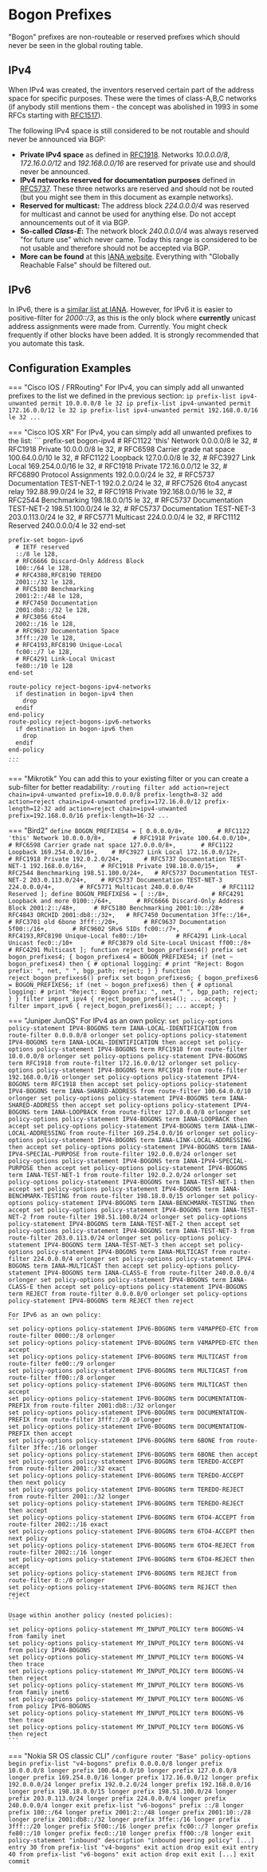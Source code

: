 # Bogon Prefixes

"Bogon" prefixes are non-routeable or reserved prefixes which should never be seen in the global routing table.

## IPv4

When IPv4 was created, the inventors reserved certain part of the address space for specific purposes. These were the times of class-A,B,C networks (if anybody still mentions them - the concept was abolished in 1993 in some RFCs starting with 
[RFC1517](https://www.rfc-editor.org/rfc/rfc1517)).

The following IPv4 space is still considered to be not routable and should never be announced via BGP:

- **Private IPv4 space** as defined in [RFC1918](https://www.rfc-editor.org/rfc/rfc1918). Networks *10.0.0.0/8*, *172.16.0.0/12* and *192.168.0.0/16* are reserved for private use and should never be announced.
- **IPv4 networks reserved for documentation purposes** defined in [RFC5737](https://www.rfc-editor.org/rfc/rfc5737). These three networks are reserved and should not be routed (but you might see them in this document as example networks).
- **Reserved for multicast:** The address block *224.0.0.0/4* was reserved for multicast and cannot be used for anything else. Do not accept announcements out of it via BGP.
- **So-called *Class-E*:** The network block *240.0.0.0/4* was always reserved "for future use" which never came. Today this range is considered to be not usable and therefore should not be accepted via BGP.
- **More can be found** at this [IANA website](https://www.iana.org/assignments/iana-ipv4-special-registry/iana-ipv4-special-registry.xhtml). Everything with "Globally Reachable False" should be filtered out.

## IPv6

In IPv6, there is a [similar list at IANA](http://www.iana.org/assignments/ipv6-address-space). However, for IPv6 it is easier to positive-filter for *2000::/3*, as this is the only block where **currently** unicast address assignments were made from. Currently. You might check frequently if other blocks have been added. It is strongly recommended that you automate this task.

## Configuration Examples

=== "Cisco IOS / FRRouting"
    For IPv4, you can simply add all unwanted prefixes to the list we defined in the previous section:
    ```
    ip prefix-list ipv4-unwanted permit 10.0.0.0/8 le 32
    ip prefix-list ipv4-unwanted permit 172.16.0.0/12 le 32
    ip prefix-list ipv4-unwanted permit 192.168.0.0/16 le 32
    ...
    ```

=== "Cisco IOS XR"
    For IPv4, you can simply add all unwanted prefixes to the list:
    ```
    prefix-set bogon-ipv4
      # RFC1122 'this' Network
      0.0.0.0/8 le 32,
      # RFC1918 Private
      10.0.0.0/8 le 32,
      # RFC6598 Carrier grade nat space
      100.64.0.0/10 le 32,
      # RFC1122 Loopback
      127.0.0.0/8 le 32,
      # RFC3927 Link Local
      169.254.0.0/16 le 32,
      # RFC1918 Private
      172.16.0.0/12 le 32,
      # RFC6890 Protocol Assignments
      192.0.0.0/24 le 32,
      # RFC5737 Documentation TEST-NET-1
      192.0.2.0/24 le 32,
      # RFC7526 6to4 anycast relay
      192.88.99.0/24 le 32,
      # RFC1918 Private
      192.168.0.0/16 le 32,
      # RFC2544 Benchmarking
      198.18.0.0/15 le 32,
      # RFC5737 Documentation TEST-NET-2
      198.51.100.0/24 le 32,
      # RFC5737 Documentation TEST-NET-3
      203.0.113.0/24 le 32,
      # RFC5771 Multicast
      224.0.0.0/4 le 32,
      # RFC1112 Reserved
      240.0.0.0/4 le 32
    end-set
    
    prefix-set bogon-ipv6
      # IETF reserved
      ::/8 le 128,
      # RFC6666 Discard-Only Address Block
      100::/64 le 128,
      # RFC4380,RFC8190 TEREDO
      2001::/32 le 128,
      # RFC5180 Benchmarking
      2001:2::/48 le 128,
      # RFC7450 Documentation
      2001:db8::/32 le 128,
      # RFC3056 6to4
      2002::/16 le 128,
      # RFC9637 Documentation Space
      3fff::/20 le 128,
      # RFC4193,RFC8190 Unique-Local
      fc00::/7 le 128,
      # RFC4291 Link-Local Unicast
      fe80::/10 le 128
    end-set

    route-policy reject-bogons-ipv4-networks
      if destination in bogon-ipv4 then
        drop
      endif
    end-policy
    route-policy reject-bogons-ipv6-networks
      if destination in bogon-ipv6 then
        drop
      endif
    end-policy
    ...
    ```

=== "Mikrotik"
    You can add this to your existing filter or you can create a sub-filter for better readability:
    ```
    /routing filter
    add action=reject chain=ipv4-unwanted prefix=10.0.0.0/8 prefix-length=8-32
    add action=reject chain=ipv4-unwanted prefix=172.16.0.0/12 prefix-length=12-32
    add action=reject chain=ipv4-unwanted prefix=192.168.0.0/16 prefix-length=16-32
    ...
    ```

=== "Bird2"
    ```
    define BOGON_PREFIXES4 = [
      0.0.0.0/8+,         # RFC1122 'this' Network
      10.0.0.0/8+,        # RFC1918 Private
      100.64.0.0/10+,     # RFC6598 Carrier grade nat space
      127.0.0.0/8+,       # RFC1122 Loopback
      169.254.0.0/16+,    # RFC3927 Link Local
      172.16.0.0/12+,     # RFC1918 Private
      192.0.2.0/24+,      # RFC5737 Documentation TEST-NET-1
      192.168.0.0/16+,    # RFC1918 Private
      198.18.0.0/15+,     # RFC2544 Benchmarking
      198.51.100.0/24+,   # RFC5737 Documentation TEST-NET-2
      203.0.113.0/24+,    # RFC5737 Documentation TEST-NET-3
      224.0.0.0/4+,       # RFC5771 Multicast
      240.0.0.0/4+        # RFC1112 Reserved
    ];
    define BOGON_PREFIXES6 = [
        ::/8+,            # RFC4291 Loopback and more
        0100::/64+,       # RFC6666 Discard-Only Address Block
        2001:2::/48+,     # RFC5180 Benchmarking
        2001:10::/28+     # RFC4843 ORCHID
        2001:db8::/32+,   # RFC7450 Documentation
        3ffe::/16+,       # RFC3701 old 6bone
        3fff::/20+,       # RFC9637 Documentation
        5f00::/16+,       # RFC9602 SRv6 SIDs
        fc00::/7+,        # RFC4193,RFC8190 Unique-Local
        fe80::/10+        # RFC4291 Link-Local Unicast
        fec0::/10+        # RFC3879 old Site-Local Unicast
        ff00::/8+         # RFC4291 Multicast
    ];
    function reject_bogon_prefixes4()
    prefix set bogon_prefixes4;
    {
      bogon_prefixes4 = BOGON_PREFIXES4;
      if (net ~ bogon_prefixes4) then {
        # optional logging:
        # print "Reject: Bogon prefix: ", net, " ", bgp_path;
        reject;
      }
    }
    function reject_bogon_prefixes6()
    prefix set bogon_prefixes6;
    {
      bogon_prefixes6 = BOGON_PREFIXES6;
      if (net ~ bogon_prefixes6) then {
        # optional logging:
        # print "Reject: Bogon prefix: ", net, " ", bgp_path;
        reject;
      }
    }
    filter import_ipv4 {
      reject_bogon_prefixes4();
      ...
      accept;
    }
    filter import_ipv6 {
      reject_bogon_prefixes6();
      ...
      accept;
    }
    ```
    
=== "Juniper JunOS"
    For IPv4 as an own policy:
    ```
    set policy-options policy-statement IPV4-BOGONS term IANA-LOCAL-IDENTIFICATION from route-filter 0.0.0.0/8 orlonger
    set policy-options policy-statement IPV4-BOGONS term IANA-LOCAL-IDENTIFICATION then accept
    set policy-options policy-statement IPV4-BOGONS term RFC1918 from route-filter 10.0.0.0/8 orlonger
    set policy-options policy-statement IPV4-BOGONS term RFC1918 from route-filter 172.16.0.0/12 orlonger
    set policy-options policy-statement IPV4-BOGONS term RFC1918 from route-filter 192.168.0.0/16 orlonger
    set policy-options policy-statement IPV4-BOGONS term RFC1918 then accept
    set policy-options policy-statement IPV4-BOGONS term IANA-SHARED-ADDRESS from route-filter 100.64.0.0/10 orlonger
    set policy-options policy-statement IPV4-BOGONS term IANA-SHARED-ADDRESS then accept
    set policy-options policy-statement IPV4-BOGONS term IANA-LOOPBACK from route-filter 127.0.0.0/8 orlonger
    set policy-options policy-statement IPV4-BOGONS term IANA-LOOPBACK then accept
    set policy-options policy-statement IPV4-BOGONS term IANA-LINK-LOCAL-ADDRESSING from route-filter 169.254.0.0/16 orlonger
    set policy-options policy-statement IPV4-BOGONS term IANA-LINK-LOCAL-ADDRESSING then accept
    set policy-options policy-statement IPV4-BOGONS term IANA-IPV4-SPECIAL-PURPOSE from route-filter 192.0.0.0/24 orlonger
    set policy-options policy-statement IPV4-BOGONS term IANA-IPV4-SPECIAL-PURPOSE then accept
    set policy-options policy-statement IPV4-BOGONS term IANA-TEST-NET-1 from route-filter 192.0.2.0/24 orlonger
    set policy-options policy-statement IPV4-BOGONS term IANA-TEST-NET-1 then accept
    set policy-options policy-statement IPV4-BOGONS term IANA-BENCHMARK-TESTING from route-filter 198.18.0.0/15 orlonger
    set policy-options policy-statement IPV4-BOGONS term IANA-BENCHMARK-TESTING then accept
    set policy-options policy-statement IPV4-BOGONS term IANA-TEST-NET-2 from route-filter 198.51.100.0/24 orlonger
    set policy-options policy-statement IPV4-BOGONS term IANA-TEST-NET-2 then accept
    set policy-options policy-statement IPV4-BOGONS term IANA-TEST-NET-3 from route-filter 203.0.113.0/24 orlonger
    set policy-options policy-statement IPV4-BOGONS term IANA-TEST-NET-3 then accept
    set policy-options policy-statement IPV4-BOGONS term IANA-MULTICAST from route-filter 224.0.0.0/4 orlonger
    set policy-options policy-statement IPV4-BOGONS term IANA-MULTICAST then accept
    set policy-options policy-statement IPV4-BOGONS term IANA-CLASS-E from route-filter 240.0.0.0/4 orlonger
    set policy-options policy-statement IPV4-BOGONS term IANA-CLASS-E then accept
    set policy-options policy-statement IPV4-BOGONS term REJECT from route-filter 0.0.0.0/0 orlonger
    set policy-options policy-statement IPV4-BOGONS term REJECT then reject
    ```

    For IPv6 as an own policy:
    ```
    set policy-options policy-statement IPV6-BOGONS term V4MAPPED-ETC from route-filter 0000::/8 orlonger
    set policy-options policy-statement IPV6-BOGONS term V4MAPPED-ETC then accept
    set policy-options policy-statement IPV6-BOGONS term MULTICAST from route-filter fe00::/9 orlonger
    set policy-options policy-statement IPV6-BOGONS term MULTICAST from route-filter ff00::/8 orlonger
    set policy-options policy-statement IPV6-BOGONS term MULTICAST then accept
    set policy-options policy-statement IPV6-BOGONS term DOCUMENTATION-PREFIX from route-filter 2001:db8::/32 orlonger
    set policy-options policy-statement IPV6-BOGONS term DOCUMENTATION-PREFIX from route-filter 3fff::/20 orlonger
    set policy-options policy-statement IPV6-BOGONS term DOCUMENTATION-PREFIX then accept
    set policy-options policy-statement IPV6-BOGONS term 6BONE from route-filter 3ffe::/16 orlonger
    set policy-options policy-statement IPV6-BOGONS term 6BONE then accept
    set policy-options policy-statement IPV6-BOGONS term TEREDO-ACCEPT from route-filter 2001::/32 exact
    set policy-options policy-statement IPV6-BOGONS term TEREDO-ACCEPT then next policy
    set policy-options policy-statement IPV6-BOGONS term TEREDO-REJECT from route-filter 2001::/32 longer
    set policy-options policy-statement IPV6-BOGONS term TEREDO-REJECT then accept
    set policy-options policy-statement IPV6-BOGONS term 6TO4-ACCEPT from route-filter 2002::/16 exact
    set policy-options policy-statement IPV6-BOGONS term 6TO4-ACCEPT then next policy
    set policy-options policy-statement IPV6-BOGONS term 6TO4-REJECT from route-filter 2002::/16 longer
    set policy-options policy-statement IPV6-BOGONS term 6TO4-REJECT then accept
    set policy-options policy-statement IPV6-BOGONS term REJECT from route-filter 0::/0 orlonger
    set policy-options policy-statement IPV6-BOGONS term REJECT then reject
    ```

    Usage within another policy (nested policies):
    ```
    set policy-options policy-statement MY_INPUT_POLICY term BOGONS-V4 from family inet
    set policy-options policy-statement MY_INPUT_POLICY term BOGONS-V4 from policy IPV4-BOGONS
    set policy-options policy-statement MY_INPUT_POLICY term BOGONS-V4 then trace
    set policy-options policy-statement MY_INPUT_POLICY term BOGONS-V4 then reject
    set policy-options policy-statement MY_INPUT_POLICY term BOGONS-V6 from family inet6
    set policy-options policy-statement MY_INPUT_POLICY term BOGONS-V6 from policy IPV6-BOGONS
    set policy-options policy-statement MY_INPUT_POLICY term BOGONS-V6 then trace
    set policy-options policy-statement MY_INPUT_POLICY term BOGONS-V6 then reject
    ```

=== "Nokia SR OS classic CLI"
    ```
    /configure router "Base" policy-options
    begin
            prefix-list "v4-bogons"
                prefix 0.0.0.0/8 longer
                prefix 10.0.0.0/8 longer
                prefix 100.64.0.0/10 longer
                prefix 127.0.0.0/8 longer
                prefix 169.254.0.0/16 longer
                prefix 172.16.0.0/12 longer
                prefix 192.0.0.0/24 longer
                prefix 192.0.2.0/24 longer
                prefix 192.168.0.0/16 longer
                prefix 198.18.0.0/15 longer
                prefix 198.51.100.0/24 longer
                prefix 203.0.113.0/24 longer
                prefix 224.0.0.0/4 longer
                prefix 240.0.0.0/4 longer
            exit
            prefix-list "v6-bogons"
                prefix ::/8 longer
                prefix 100::/64 longer
                prefix 2001:2::/48 longer
                prefix 2001:10::/28 longer
                prefix 2001:db8::/32 longer
                prefix 3ffe::/16 longer
                prefix 3fff::/20 longer
                prefix 5f00::/16 longer
                prefix fc00::/7 longer
                prefix fe80::/10 longer
                prefix fec0::/10 longer
                prefix ff00::/8 longer
            exit
            policy-statement "inbound"
                description "inbound peering policy"
                [...]
                entry 30
                    from
                        prefix-list "v4-bogons"
                    exit
                    action drop
                    exit
                exit
                entry 40
                    from
                        prefix-list "v6-bogons"
                    exit
                    action drop
                    exit
                exit
                [...]
            exit
    commit
    ```
